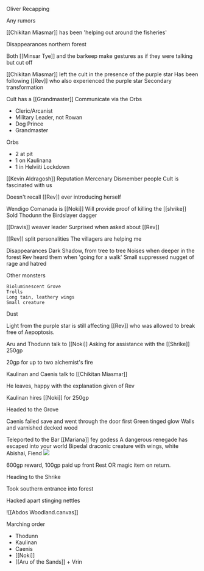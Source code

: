 Oliver Recapping

Any rumors

[[Chikitan Miasmar]] has been 'helping out around the fisheries'

Disappearances northern forest

Both [[Minsar Tye]] and the barkeep make gestures as if they were talking but cut off


[[Chikitan Miasmar]] left the cult in the presence of the purple star
Has been following [[Rev]] who also experienced the purple star
Secondary transformation

Cult has a [[Grandmaster]]
Communicate via the Orbs
- Cleric/Arcanist
- Military Leader, not Rowan
- Dog Prince
- Grandmaster

Orbs
- 2 at pit
- 1 on Kaulinana
- 1 in Helviiti Lockdown

[[Kevin Aldragosh]]
	Reputation
	Mercenary
	Dismember people
Cult is fascinated with us

Doesn't recall [[Rev]] ever introducing herself

Wendigo Comanada is [[Noki]]
Will provide proof of killing the [[shrike]]
Sold Thodunn the Birdslayer dagger

[[Dravis]] weaver leader
Surprised when asked about [[Rev]]

[[Rev]] split personalities
The villagers are helping me


Disappearances
	Dark Shadow, from tree to tree
	Noises when deeper in the forest
	Rev heard them when 'going for a walk'
	Small suppressed nugget of rage and hatred
	
Other monsters

	Bioluminescent Grove
	Trolls
	Long tain, leathery wings
	Small creature

Dust

Light from the purple star is still affecting [[Rev]] who was allowed to break free of Aepoptosis.


Aru and Thodunn talk to [[Noki]]
Asking for assistance with the [[Shrike]]
250gp

20gp for up to two alchemist's fire


Kaulinan and Caenis talk to [[Chikitan Miasmar]]

He leaves, happy with the explanation given of Rev

Kaulinan hires [[Noki]] for 250gp



Headed to the Grove

Caenis failed save and went through the door first
Green tinged glow
Walls and varnished decked wood

Teleported to the Bar 
[[Mariana]] fey godess
A dangerous renegade has escaped into your world
Bipedal draconic creature with wings, white
Abishai, Fiend
![](https://5e.tools/img/bestiary/MPMM/White%20Abishai.webp)

600gp reward, 100gp paid up front
Rest OR magic item on return.

Heading to the Shrike

Took southern entrance into forest 

Hacked apart stinging nettles


![[Abdos Woodland.canvas]]

Marching order
- Thodunn
- Kaulinan
- Caenis
- [[Noki]]
- [[Aru of the Sands]]  + Vrin




